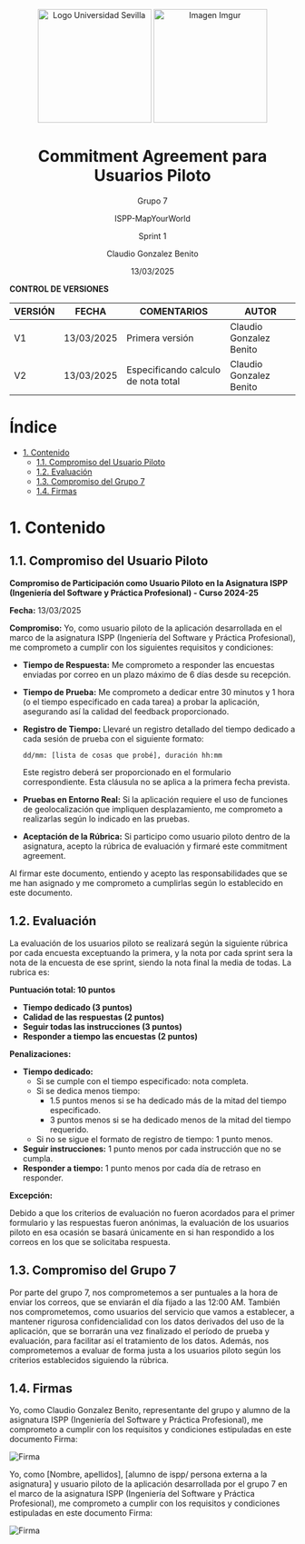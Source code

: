 <p align="center">
  <img src="https://www.ucm.es/al-acmes/file/logo-universidad-sevilla/?ver" alt="Logo Universidad Sevilla" width="200" height="200">
  <img src="https://i.imgur.com/vlzkG4H.png" alt="Imagen Imgur" width="auto" height="200">
</p>

<h1 align="center">Commitment Agreement para Usuarios Piloto</h1>

<p align="center">
    Grupo 7
</p>
<p align="center">
    ISPP-MapYourWorld
</p>
<p align="center">
    Sprint 1
</p>
<p align="center">
    Claudio Gonzalez Benito
</p>
<p align="center">
    13/03/2025
</p>

**CONTROL DE VERSIONES**

| VERSIÓN | FECHA     | COMENTARIOS              | AUTOR              |
|---------|-----------|--------------------------|--------------------|
| V1      | 13/03/2025| Primera versión          | Claudio Gonzalez Benito |
| V2      | 13/03/2025| Especificando calculo de nota total         | Claudio Gonzalez Benito |

<!-- omit in toc--> 
# Índice

- [1. Contenido](#1-contenido)
  - [1.1. Compromiso del Usuario Piloto](#11-compromiso-del-usuario-piloto)
  - [1.2. Evaluación](#12-evaluacion)
  - [1.3. Compromiso del Grupo 7](#13-compromiso-del-grupo-7)
  - [1.4. Firmas](#14-firmas)

# 1. Contenido

## 1.1. Compromiso del Usuario Piloto

**Compromiso de Participación como Usuario Piloto en la Asignatura ISPP (Ingeniería del Software y Práctica Profesional) - Curso 2024-25**

**Fecha:** 13/03/2025

**Compromiso:** Yo, como usuario piloto de la aplicación desarrollada en el marco de la asignatura ISPP (Ingeniería del Software y Práctica Profesional), me comprometo a cumplir con los siguientes requisitos y condiciones:

- **Tiempo de Respuesta:** Me comprometo a responder las encuestas enviadas por correo en un plazo máximo de 6 días desde su recepción.
- **Tiempo de Prueba:** Me comprometo a dedicar entre 30 minutos y 1 hora (o el tiempo especificado en cada tarea) a probar la aplicación, asegurando así la calidad del feedback proporcionado.
- **Registro de Tiempo:** Llevaré un registro detallado del tiempo dedicado a cada sesión de prueba con el siguiente formato:
  
  ```
  dd/mm: [lista de cosas que probé], duración hh:mm
  ```
  
  Este registro deberá ser proporcionado en el formulario correspondiente. Esta cláusula no se aplica a la primera fecha prevista.
- **Pruebas en Entorno Real:** Si la aplicación requiere el uso de funciones de geolocalización que impliquen desplazamiento, me comprometo a realizarlas según lo indicado en las pruebas.
- **Aceptación de la Rúbrica:** Si participo como usuario piloto dentro de la asignatura, acepto la rúbrica de evaluación y firmaré este commitment agreement.

Al firmar este documento, entiendo y acepto las responsabilidades que se me han asignado y me comprometo a cumplirlas según lo establecido en este documento.

## 1.2. Evaluación

La evaluación de los usuarios piloto se realizará según la siguiente rúbrica por cada encuesta exceptuando la primera, y la nota por cada sprint sera la nota de la encuesta de ese sprint, siendo la nota final la media de todas. La rubrica es:

**Puntuación total: 10 puntos**

- **Tiempo dedicado (3 puntos)**
- **Calidad de las respuestas (2 puntos)**
- **Seguir todas las instrucciones (3 puntos)**
- **Responder a tiempo las encuestas (2 puntos)**

**Penalizaciones:**

- **Tiempo dedicado:**
  - Si se cumple con el tiempo especificado: nota completa.
  - Si se dedica menos tiempo:
    - 1.5 puntos menos si se ha dedicado más de la mitad del tiempo especificado.
    - 3 puntos menos si se ha dedicado menos de la mitad del tiempo requerido.
  - Si no se sigue el formato de registro de tiempo: 1 punto menos.
- **Seguir instrucciones:** 1 punto menos por cada instrucción que no se cumpla.
- **Responder a tiempo:** 1 punto menos por cada día de retraso en responder.

**Excepción:**

Debido a que los criterios de evaluación no fueron acordados para el primer formulario y las respuestas fueron anónimas, la evaluación de los usuarios piloto en esa ocasión se basará únicamente en si han respondido a los correos en los que se solicitaba respuesta.

## 1.3. Compromiso del Grupo 7

Por parte del grupo 7, nos comprometemos a ser puntuales a la hora de enviar los correos, que se enviarán el día fijado a las 12:00 AM. También nos comprometemos, como usuarios del servicio que vamos a establecer, a mantener rigurosa confidencialidad con los datos derivados del uso de la aplicación, que se borrarán una vez finalizado el período de prueba y evaluación, para facilitar así el tratamiento de los datos. Además, nos comprometemos a evaluar de forma justa a los usuarios piloto según los criterios establecidos siguiendo la rúbrica.

## 1.4. Firmas

Yo, como Claudio Gonzalez Benito, representante del grupo y alumno de la asignatura ISPP (Ingeniería del Software y Práctica Profesional), me comprometo a cumplir con los requisitos y condiciones estipuladas en este documento
Firma:


![Firma](./Images/FirmaClaudioPiloto.png)


Yo, como [Nombre, apellidos], [alumno de ispp/ persona externa a la asignatura] y usuario piloto de la aplicación desarrollada por el grupo 7 en el marco de la asignatura ISPP (Ingeniería del Software y Práctica Profesional), me comprometo a cumplir con los requisitos y condiciones estipuladas en este documento
Firma:


![Firma](./Images/FirmaUsuarioPiloto.png)

